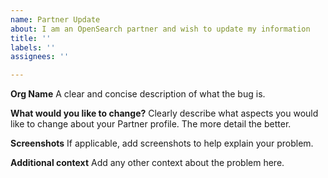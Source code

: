 ```yaml
---
name: Partner Update
about: I am an OpenSearch partner and wish to update my information
title: ''
labels: ''
assignees: ''

---
```


**Org Name**
A clear and concise description of what the bug is.



**What would you like to change?**
Clearly describe what aspects you would like to change about your Partner profile. 
The more detail the better. 


**Screenshots**
If applicable, add screenshots to help explain your problem.



**Additional context**
Add any other context about the problem here.






